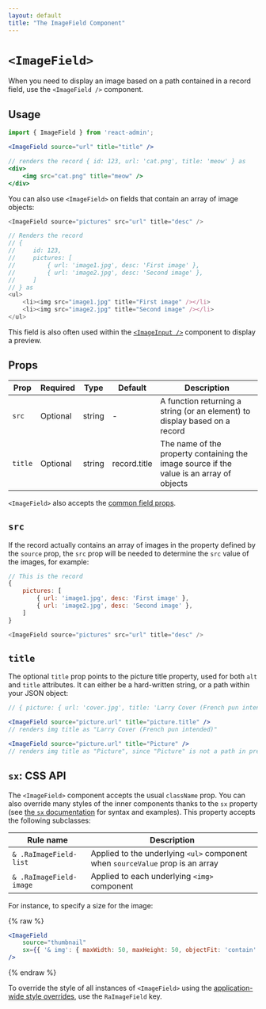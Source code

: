 ```yaml
---
layout: default
title: "The ImageField Component"
---
```


# `<ImageField>`

When you need to display an image based on a path contained in a record field, use the `<ImageField />` component.

## Usage

```jsx
import { ImageField } from 'react-admin';

<ImageField source="url" title="title" />

// renders the record { id: 123, url: 'cat.png', title: 'meow' } as 
<div>
    <img src="cat.png" title="meow" />
</div>
```

You can also use `<ImageField>` on fields that contain an array of image objects:

```js
<ImageField source="pictures" src="url" title="desc" />

// Renders the record
// {
//     id: 123,
//     pictures: [
//         { url: 'image1.jpg', desc: 'First image' },
//         { url: 'image2.jpg', desc: 'Second image' },
//     ]
// } as
<ul>
    <li><img src="image1.jpg" title="First image" /></li>
    <li><img src="image2.jpg" title="Second image" /></li>
</ul>
```

This field is also often used within the [`<ImageInput />`](./ImageInput.md) component to display a preview.

## Props

| Prop    | Required | Type   | Default      | Description                                                                              |
| ------- | -------- | ------ | ------------ | ---------------------------------------------------------------------------------------- |
| `src`   | Optional | string | -            | A function returning a string (or an element) to display based on a record               |
| `title` | Optional | string | record.title | The name of the property containing the image source if the value is an array of objects |

`<ImageField>` also accepts the [common field props](./Fields.md#common-field-props).

## `src`

If the record actually contains an array of images in the property defined by the `source` prop, the `src` prop will be needed to determine the `src` value of the images, for example:

```js
// This is the record
{
    pictures: [
        { url: 'image1.jpg', desc: 'First image' },
        { url: 'image2.jpg', desc: 'Second image' },
    ]
}

<ImageField source="pictures" src="url" title="desc" />
```

## `title`

The optional `title` prop points to the picture title property, used for both `alt` and `title` attributes. It can either be a hard-written string, or a path within your JSON object:

```jsx
// { picture: { url: 'cover.jpg', title: 'Larry Cover (French pun intended)' } }

<ImageField source="picture.url" title="picture.title" />
// renders img title as "Larry Cover (French pun intended)"

<ImageField source="picture.url" title="Picture" />
// renders img title as "Picture", since "Picture" is not a path in previous given object
```

## `sx`: CSS API

The `<ImageField>` component accepts the usual `className` prop. You can also override many styles of the inner components thanks to the `sx` property (see [the `sx` documentation](./SX.md) for syntax and examples). This property accepts the following subclasses:

| Rule name               | Description                                                                    |
|-------------------------|--------------------------------------------------------------------------------|
| `& .RaImageField-list`  | Applied to the underlying `<ul>` component when `sourceValue` prop is an array |
| `& .RaImageField-image` | Applied to each underlying `<img>` component                                   |

For instance, to specify a size for the image:

{% raw %}
```jsx
<ImageField
    source="thumbnail"
    sx={{ '& img': { maxWidth: 50, maxHeight: 50, objectFit: 'contain' } }}
/>
```
{% endraw %}

To override the style of all instances of `<ImageField>` using the [application-wide style overrides](./AppTheme.md#theming-individual-components), use the `RaImageField` key.
